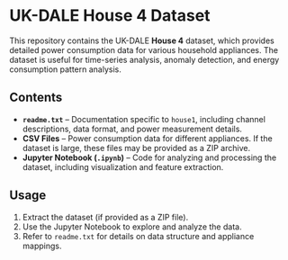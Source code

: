 # UK-DALE House 4 Dataset

This repository contains the UK-DALE **House 4** dataset, which provides detailed power consumption data for various household appliances. The dataset is useful for time-series analysis, anomaly detection, and energy consumption pattern analysis.

## Contents

- **`readme.txt`** – Documentation specific to `house1`, including channel descriptions, data format, and power measurement details.  
- **CSV Files** – Power consumption data for different appliances. If the dataset is large, these files may be provided as a ZIP archive.  
- **Jupyter Notebook (`.ipynb`)** – Code for analyzing and processing the dataset, including visualization and feature extraction.  

## Usage

1. Extract the dataset (if provided as a ZIP file).  
2. Use the Jupyter Notebook to explore and analyze the data.  
3. Refer to `readme.txt` for details on data structure and appliance mappings.  
